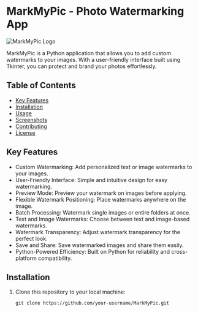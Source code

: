 # MarkMyPic - Photo Watermarking App

![MarkMyPic Logo](link-to-your-logo.png)

MarkMyPic is a Python application that allows you to add custom watermarks to your images. With a user-friendly interface built using Tkinter, you can protect and brand your photos effortlessly.

## Table of Contents
- [Key Features](#key-features)
- [Installation](#installation)
- [Usage](#usage)
- [Screenshots](#screenshots)
- [Contributing](#contributing)
- [License](#license)

## Key Features

- Custom Watermarking: Add personalized text or image watermarks to your images.
- User-Friendly Interface: Simple and intuitive design for easy watermarking.
- Preview Mode: Preview your watermark on images before applying.
- Flexible Watermark Positioning: Place watermarks anywhere on the image.
- Batch Processing: Watermark single images or entire folders at once.
- Text and Image Watermarks: Choose between text and image-based watermarks.
- Watermark Transparency: Adjust watermark transparency for the perfect look.
- Save and Share: Save watermarked images and share them easily.
- Python-Powered Efficiency: Built on Python for reliability and cross-platform compatibility.

## Installation

1. Clone this repository to your local machine:

   ```shell
   git clone https://github.com/your-username/MarkMyPic.git
